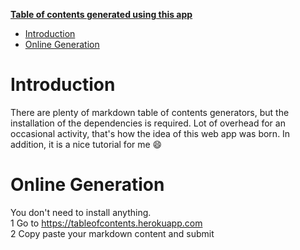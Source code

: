 **[Table of contents generated using this app](https://tableofcontents.herokuapp.com)**

- [Introduction](#introduction)
- [Online Generation](#online-generation)

# Introduction
There are plenty of markdown table of contents generators, but the installation of the dependencies
 is required. Lot of overhead for an occasional activity, that's how the idea of this web app was born. 
 In addition, it is a nice tutorial for me :smile:
 
# Online Generation
You don't need to install anything.
<br>1 Go to https://tableofcontents.herokuapp.com
<br>2 Copy paste your markdown content and submit
